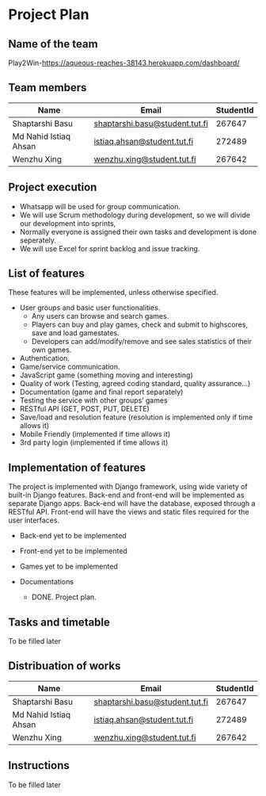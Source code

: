 # Project Plan 

## Name of the team
Play2Win-https://aqueous-reaches-38143.herokuapp.com/dashboard/
## Team members
Name                  | Email                          | StudentId  
-----------           | ------------                   | --------
Shaptarshi Basu       | shaptarshi.basu@student.tut.fi | 267647 |
Md Nahid Istiaq Ahsan | istiaq.ahsan@student.tut.fi    | 272489 |
Wenzhu Xing           | wenzhu.xing@student.tut.fi     | 267642 |

## Project execution
* Whatsapp will be used for group communication.
* We will use Scrum methodology during development, so we will divide our development into sprints,
* Normally everyone is assigned their own tasks and development is done seperately.
* We will use Excel for sprint backlog and issue tracking.

## List of features

These features will be implemented, unless otherwise specified.

* User groups and basic user functionalities.
    * Any users can browse and search games.
    * Players can buy and play games, check and submit to highscores, save and load gamestates.
    * Developers can add/modify/remove and see sales statistics of their own games.
* Authentication.
* Game/service communication.
* JavaScript game (something moving and interesting)
* Quality of work (Testing, agreed coding standard, quality assurance...)
* Documentation (game and final report separately)
* Testing the service with other groups’ games
* RESTful API (GET, POST, PUT, DELETE)
* Save/load and resolution feature (resolution is implemented only if time allows it)
* Mobile Friendly (implemented if time allows it)
* 3rd party login (implemented if time allows it)

## Implementation of features

The project is implemented with Django framework, using wide variety of built-in Django features.
Back-end and front-end will be implemented as separate Django apps.
Back-end will have the database, exposed through a RESTful API.
Front-end will have the views and static files required for the user interfaces.

* Back-end
    yet to be implemented

* Front-end
    yet to be implemented

* Games
    yet to be implemented

* Documentations
    * DONE. Project plan.

## Tasks and timetable
To be filled later

## Distribuation of works


Name                  | Email                          | StudentId  
-----------           | ------------                   | --------
Shaptarshi Basu       | shaptarshi.basu@student.tut.fi | 267647 |
Md Nahid Istiaq Ahsan | istiaq.ahsan@student.tut.fi    | 272489 |
Wenzhu Xing           | wenzhu.xing@student.tut.fi     | 267642 |



## Instructions

To be filled later